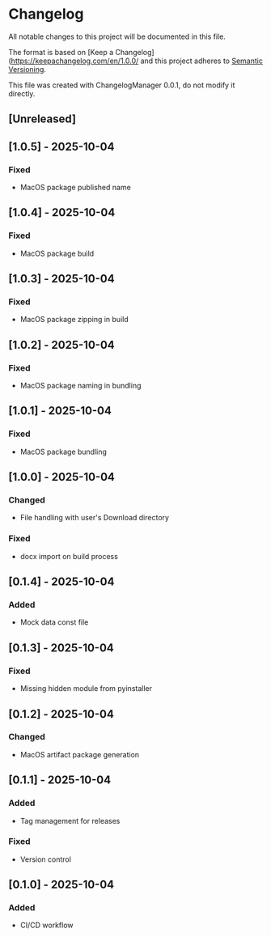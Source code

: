 # Changelog

All notable changes to this project will be documented in this file.

The format is based on [Keep a Changelog](https://keepachangelog.com/en/1.0.0/
and this project adheres to [Semantic Versioning](https://semver.org/spec/v2.0.0.html).

This file was created with ChangelogManager 0.0.1, do not modify it directly.

## [Unreleased]

## [1.0.5] - 2025-10-04
### Fixed
- MacOS package published name

## [1.0.4] - 2025-10-04
### Fixed
- MacOS package build

## [1.0.3] - 2025-10-04
### Fixed
- MacOS package zipping in build

## [1.0.2] - 2025-10-04
### Fixed
- MacOS package naming in bundling

## [1.0.1] - 2025-10-04
### Fixed
- MacOS package bundling

## [1.0.0] - 2025-10-04
### Changed
- File handling with user's Download directory
### Fixed
- docx import on build process

## [0.1.4] - 2025-10-04
### Added
- Mock data const file

## [0.1.3] - 2025-10-04
### Fixed
- Missing hidden module from pyinstaller

## [0.1.2] - 2025-10-04
### Changed
- MacOS artifact package generation

## [0.1.1] - 2025-10-04
### Added
- Tag management for releases
### Fixed
- Version control

## [0.1.0] - 2025-10-04
### Added
- CI/CD workflow
